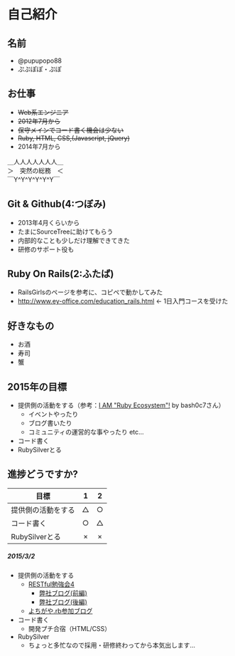 # 自己紹介

## 名前
 * @pupupopo88
 * ぷぷぽぽ・ぷぽ

## お仕事
 * ~~Web系エンジニア~~
 * ~~2012年7月から~~
 * ~~保守メインでコード書く機会は少ない~~
 * ~~Ruby, HTML, CSS,(Javascript, jQuery)~~
 * 2014年7月から

 ＿人人人人人人人＿  
 ＞　突然の総務　＜  
 ￣Y^Y^Y^Y^Y^Y￣  

## Git & Github(4:つぼみ)
 * 2013年4月くらいから
 * たまにSourceTreeに助けてもらう
 * 内部的なことも少しだけ理解できてきた
 * 研修のサポート役も

## Ruby On Rails(2:ふたば)
 * RailsGirlsのページを参考に、コピペで動かしてみた
 * http://www.ey-office.com/education_rails.html ← 1日入門コースを受けた

## 好きなもの
 * お酒
 * 寿司
 * 蟹

## 2015年の目標
 * 提供側の活動をする（参考：[I AM "Ruby Ecosystem"!](https://speakerdeck.com/bash0c7/i-am-ruby-ecosystem) by bash0c7さん）
    * イベントやったり
    * ブログ書いたり
    * コミュニティの運営的な事やったり etc...
 * コード書く
 * RubySilverとる

## 進捗どうですか?

|          目標          | 1 | 2 |
| --------------------- |:---:|:---:|
| 提供側の活動をする | △ | ○ |
| コード書く | ○ | △ |
| RubySilverとる | × | × |

##### 2015/3/2
* 提供側の活動をする
  * [RESTful勉強会4](http://rubychildren.doorkeeper.jp/events/20247)
    * [弊社ブログ(前編)](http://blog.val.co.jp/2015/02/restful-4th.html)
    * [弊社ブログ(後編)](http://blog.val.co.jp/2015/02/restful-4th2.html)
  * [よちがや.rb参加ブログ](http://pupupopo88.hatenablog.com/entry/2015/02/21/093304)
* コード書く
  * 開発プチ合宿（HTML/CSS）
* RubySilver
  * ちょっと多忙なので採用・研修終わってから本気出します...
